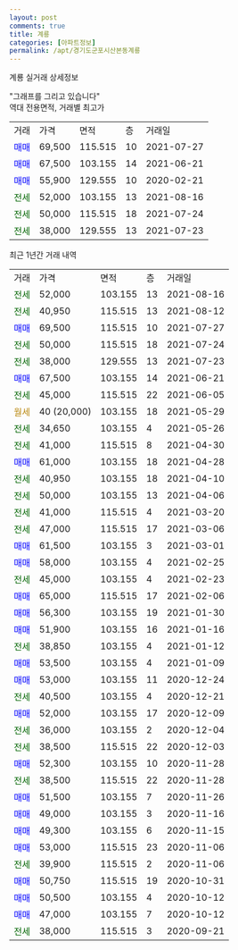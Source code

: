 ```yaml
---
layout: post
comments: true
title: 계룡
categories: [아파트정보]
permalink: /apt/경기도군포시산본동계룡
---
```


계룡 실거래 상세정보

<script type="text/javascript">
  google.charts.load('current', {'packages':['line', 'corechart']});
  google.charts.setOnLoadCallback(drawChart);

  function drawChart() {
    var data = new google.visualization.DataTable();
    data.addColumn('date', '거래일');
    data.addColumn('number', "매매");
    data.addColumn('number', "전세");
    data.addColumn('number', "전매");

    data.addRows([[new Date(Date.parse("2021-08-16")), null, 52000, null], [new Date(Date.parse("2021-08-12")), null, 40950, null], [new Date(Date.parse("2021-07-27")), 69500, null, null], [new Date(Date.parse("2021-07-24")), null, 50000, null], [new Date(Date.parse("2021-07-23")), null, 38000, null], [new Date(Date.parse("2021-06-21")), 67500, null, null], [new Date(Date.parse("2021-06-05")), null, 45000, null], [new Date(Date.parse("2021-05-29")), null, null, null], [new Date(Date.parse("2021-05-26")), null, 34650, null], [new Date(Date.parse("2021-04-30")), null, 41000, null], [new Date(Date.parse("2021-04-28")), 61000, null, null], [new Date(Date.parse("2021-04-10")), null, 40950, null], [new Date(Date.parse("2021-04-06")), null, 50000, null], [new Date(Date.parse("2021-03-20")), null, 41000, null], [new Date(Date.parse("2021-03-06")), null, 47000, null], [new Date(Date.parse("2021-03-01")), 61500, null, null], [new Date(Date.parse("2021-02-25")), 58000, null, null], [new Date(Date.parse("2021-02-23")), null, 45000, null], [new Date(Date.parse("2021-02-06")), 65000, null, null], [new Date(Date.parse("2021-01-30")), 56300, null, null], [new Date(Date.parse("2021-01-16")), 51900, null, null], [new Date(Date.parse("2021-01-12")), null, 38850, null], [new Date(Date.parse("2021-01-09")), 53500, null, null], [new Date(Date.parse("2020-12-24")), 53000, null, null], [new Date(Date.parse("2020-12-21")), null, 40500, null], [new Date(Date.parse("2020-12-09")), 52000, null, null], [new Date(Date.parse("2020-12-04")), null, 36000, null], [new Date(Date.parse("2020-12-03")), null, 38500, null], [new Date(Date.parse("2020-11-28")), 52300, null, null], [new Date(Date.parse("2020-11-28")), null, 38500, null], [new Date(Date.parse("2020-11-26")), 51500, null, null], [new Date(Date.parse("2020-11-16")), 49000, null, null], [new Date(Date.parse("2020-11-15")), 49300, null, null], [new Date(Date.parse("2020-11-06")), 53000, null, null], [new Date(Date.parse("2020-11-06")), null, 39900, null], [new Date(Date.parse("2020-10-31")), 50750, null, null], [new Date(Date.parse("2020-10-12")), 50500, null, null], [new Date(Date.parse("2020-10-12")), 47000, null, null], [new Date(Date.parse("2020-09-21")), null, 38000, null]]);

    var options = {
      hAxis: {
        format: 'yyyy/MM/dd'
      },    
      lineWidth: 0,
      pointsVisible: true,    
      title: '최근 1년간 유형별 실거래가 분포',
      legend: { position: 'bottom' }
    };

    var formatter = new google.visualization.NumberFormat({pattern:'###,###'} );
    formatter.format(data, 1);
    formatter.format(data, 2);
    
    setTimeout(function() {
        var chart = new google.visualization.LineChart(document.getElementById('columnchart_material'));
        chart.draw(data, (options));
        document.getElementById('loading').style.display = 'none';
    }, 1000);
  }
</script>


<div id="loading" style="z-index:20; display: block; margin-left: 0px">"그래프를 그리고 있습니다"</div>
<div id="columnchart_material" style="width: 95%; margin-left: 0px; display: block"></div>
<!-- contents start -->
역대 전용면적, 거래별 최고가
<table class="sortable">
    <tr>
      <td>거래</td>
      <td>가격</td>
      <td>면적</td>
      <td>층</td>
      <td>거래일</td>
    </tr>
        <tr>
          <td><a style="color: blue">매매</a></td>
          <td>69,500</td>
          <td>115.515</td>
          <td>10</td>
          <td>2021-07-27</td>
        </tr>            <tr>
          <td><a style="color: blue">매매</a></td>
          <td>67,500</td>
          <td>103.155</td>
          <td>14</td>
          <td>2021-06-21</td>
        </tr>            <tr>
          <td><a style="color: blue">매매</a></td>
          <td>55,900</td>
          <td>129.555</td>
          <td>10</td>
          <td>2020-02-21</td>
        </tr>        
        <tr>
              <td><a style="color: darkgreen">전세</a></td>
              <td>52,000</td>
              <td>103.155</td>
              <td>13</td>
              <td>2021-08-16</td>
            </tr>            <tr>
              <td><a style="color: darkgreen">전세</a></td>
              <td>50,000</td>
              <td>115.515</td>
              <td>18</td>
              <td>2021-07-24</td>
            </tr>            <tr>
              <td><a style="color: darkgreen">전세</a></td>
              <td>38,000</td>
              <td>129.555</td>
              <td>13</td>
              <td>2021-07-23</td>
            </tr>        
    
</table>

최근 1년간 거래 내역

<table class="sortable">
    <tr>
      <td>거래</td>
      <td>가격</td>
      <td>면적</td>
      <td>층</td>
      <td>거래일</td>
    </tr>
    <tr>
      <td><a style="color: darkgreen">전세</a></td>
      <td>52,000</td>
      <td>103.155</td>
      <td>13</td>
      <td>2021-08-16</td>
    </tr>          <tr>
      <td><a style="color: darkgreen">전세</a></td>
      <td>40,950</td>
      <td>115.515</td>
      <td>13</td>
      <td>2021-08-12</td>
    </tr>          <tr>
      <td><a style="color: blue">매매</a></td>
      <td>69,500</td>
      <td>115.515</td>
      <td>10</td>
      <td>2021-07-27</td>
    </tr>          <tr>
      <td><a style="color: darkgreen">전세</a></td>
      <td>50,000</td>
      <td>115.515</td>
      <td>18</td>
      <td>2021-07-24</td>
    </tr>          <tr>
      <td><a style="color: darkgreen">전세</a></td>
      <td>38,000</td>
      <td>129.555</td>
      <td>13</td>
      <td>2021-07-23</td>
    </tr>          <tr>
      <td><a style="color: blue">매매</a></td>
      <td>67,500</td>
      <td>103.155</td>
      <td>14</td>
      <td>2021-06-21</td>
    </tr>          <tr>
      <td><a style="color: darkgreen">전세</a></td>
      <td>45,000</td>
      <td>115.515</td>
      <td>22</td>
      <td>2021-06-05</td>
    </tr>          <tr>
      <td><a style="color: darkgoldenrod">월세</a></td>
      <td>40 (20,000)</td>
      <td>103.155</td>
      <td>18</td>
      <td>2021-05-29</td>
    </tr>          <tr>
      <td><a style="color: darkgreen">전세</a></td>
      <td>34,650</td>
      <td>103.155</td>
      <td>4</td>
      <td>2021-05-26</td>
    </tr>          <tr>
      <td><a style="color: darkgreen">전세</a></td>
      <td>41,000</td>
      <td>115.515</td>
      <td>8</td>
      <td>2021-04-30</td>
    </tr>          <tr>
      <td><a style="color: blue">매매</a></td>
      <td>61,000</td>
      <td>103.155</td>
      <td>18</td>
      <td>2021-04-28</td>
    </tr>          <tr>
      <td><a style="color: darkgreen">전세</a></td>
      <td>40,950</td>
      <td>103.155</td>
      <td>18</td>
      <td>2021-04-10</td>
    </tr>          <tr>
      <td><a style="color: darkgreen">전세</a></td>
      <td>50,000</td>
      <td>103.155</td>
      <td>13</td>
      <td>2021-04-06</td>
    </tr>          <tr>
      <td><a style="color: darkgreen">전세</a></td>
      <td>41,000</td>
      <td>115.515</td>
      <td>4</td>
      <td>2021-03-20</td>
    </tr>          <tr>
      <td><a style="color: darkgreen">전세</a></td>
      <td>47,000</td>
      <td>115.515</td>
      <td>17</td>
      <td>2021-03-06</td>
    </tr>          <tr>
      <td><a style="color: blue">매매</a></td>
      <td>61,500</td>
      <td>103.155</td>
      <td>3</td>
      <td>2021-03-01</td>
    </tr>          <tr>
      <td><a style="color: blue">매매</a></td>
      <td>58,000</td>
      <td>103.155</td>
      <td>4</td>
      <td>2021-02-25</td>
    </tr>          <tr>
      <td><a style="color: darkgreen">전세</a></td>
      <td>45,000</td>
      <td>103.155</td>
      <td>4</td>
      <td>2021-02-23</td>
    </tr>          <tr>
      <td><a style="color: blue">매매</a></td>
      <td>65,000</td>
      <td>115.515</td>
      <td>17</td>
      <td>2021-02-06</td>
    </tr>          <tr>
      <td><a style="color: blue">매매</a></td>
      <td>56,300</td>
      <td>103.155</td>
      <td>19</td>
      <td>2021-01-30</td>
    </tr>          <tr>
      <td><a style="color: blue">매매</a></td>
      <td>51,900</td>
      <td>103.155</td>
      <td>16</td>
      <td>2021-01-16</td>
    </tr>          <tr>
      <td><a style="color: darkgreen">전세</a></td>
      <td>38,850</td>
      <td>103.155</td>
      <td>4</td>
      <td>2021-01-12</td>
    </tr>          <tr>
      <td><a style="color: blue">매매</a></td>
      <td>53,500</td>
      <td>103.155</td>
      <td>4</td>
      <td>2021-01-09</td>
    </tr>          <tr>
      <td><a style="color: blue">매매</a></td>
      <td>53,000</td>
      <td>103.155</td>
      <td>11</td>
      <td>2020-12-24</td>
    </tr>          <tr>
      <td><a style="color: darkgreen">전세</a></td>
      <td>40,500</td>
      <td>103.155</td>
      <td>4</td>
      <td>2020-12-21</td>
    </tr>          <tr>
      <td><a style="color: blue">매매</a></td>
      <td>52,000</td>
      <td>103.155</td>
      <td>17</td>
      <td>2020-12-09</td>
    </tr>          <tr>
      <td><a style="color: darkgreen">전세</a></td>
      <td>36,000</td>
      <td>103.155</td>
      <td>2</td>
      <td>2020-12-04</td>
    </tr>          <tr>
      <td><a style="color: darkgreen">전세</a></td>
      <td>38,500</td>
      <td>115.515</td>
      <td>22</td>
      <td>2020-12-03</td>
    </tr>          <tr>
      <td><a style="color: blue">매매</a></td>
      <td>52,300</td>
      <td>103.155</td>
      <td>10</td>
      <td>2020-11-28</td>
    </tr>          <tr>
      <td><a style="color: darkgreen">전세</a></td>
      <td>38,500</td>
      <td>115.515</td>
      <td>22</td>
      <td>2020-11-28</td>
    </tr>          <tr>
      <td><a style="color: blue">매매</a></td>
      <td>51,500</td>
      <td>103.155</td>
      <td>7</td>
      <td>2020-11-26</td>
    </tr>          <tr>
      <td><a style="color: blue">매매</a></td>
      <td>49,000</td>
      <td>103.155</td>
      <td>3</td>
      <td>2020-11-16</td>
    </tr>          <tr>
      <td><a style="color: blue">매매</a></td>
      <td>49,300</td>
      <td>103.155</td>
      <td>6</td>
      <td>2020-11-15</td>
    </tr>          <tr>
      <td><a style="color: blue">매매</a></td>
      <td>53,000</td>
      <td>115.515</td>
      <td>23</td>
      <td>2020-11-06</td>
    </tr>          <tr>
      <td><a style="color: darkgreen">전세</a></td>
      <td>39,900</td>
      <td>115.515</td>
      <td>2</td>
      <td>2020-11-06</td>
    </tr>          <tr>
      <td><a style="color: blue">매매</a></td>
      <td>50,750</td>
      <td>115.515</td>
      <td>19</td>
      <td>2020-10-31</td>
    </tr>          <tr>
      <td><a style="color: blue">매매</a></td>
      <td>50,500</td>
      <td>103.155</td>
      <td>4</td>
      <td>2020-10-12</td>
    </tr>          <tr>
      <td><a style="color: blue">매매</a></td>
      <td>47,000</td>
      <td>103.155</td>
      <td>7</td>
      <td>2020-10-12</td>
    </tr>          <tr>
      <td><a style="color: darkgreen">전세</a></td>
      <td>38,000</td>
      <td>115.515</td>
      <td>3</td>
      <td>2020-09-21</td>
    </tr>      </table>
<!-- contents end -->    

